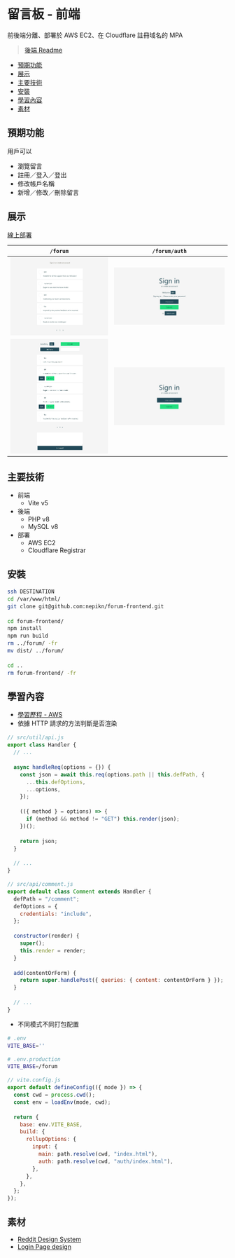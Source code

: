 # 留言板 - 前端

前後端分離、部署於 AWS EC2、在 Cloudflare 註冊域名的 MPA

> [後端 Readme](forum-backend?tab=readme-ov-file#readme-ov-file)

- [預期功能](#預期功能)
- [展示](#展示)
- [主要技術](#主要技術)
- [安裝](#安裝)
- [學習內容](#學習內容)
- [素材](#素材)

## 預期功能

用戶可以

- 瀏覽留言
- 註冊／登入／登出
- 修改帳戶名稱
- 新增／修改／刪除留言

## 展示

[線上部署](https://unconscious.cc/forum/)

| `/forum`                                                                                             | `/forum/auth`                                                                                       |
| ---------------------------------------------------------------------------------------------------- | --------------------------------------------------------------------------------------------------- |
| ![screenshot](https://raw.githubusercontent.com/nepikn/forum-frontend/main/src/assets/comments.jpeg) | ![screenshot](https://raw.githubusercontent.com/nepikn/forum-frontend/main/src/assets/auth.jpeg)    |
| ![screenshot](https://raw.githubusercontent.com/nepikn/forum-frontend/main/src/assets/editor.jpeg)   | ![screenshot](https://raw.githubusercontent.com/nepikn/forum-frontend/main/src/assets/sign-in.jpeg) |

## 主要技術

- 前端
  - Vite v5
- 後端
  - PHP v8
  - MySQL v8
- 部署
  - AWS EC2
  - Cloudflare Registrar

## 安裝

```bash
ssh DESTINATION
cd /var/www/html/
git clone git@github.com:nepikn/forum-frontend.git

cd forum-frontend/
npm install
npm run build
rm ../forum/ -fr
mv dist/ ../forum/

cd ..
rm forum-frontend/ -fr
```

## 學習內容

- [學習歷程 - AWS](https://hackmd.io/FGAWhBuJTb2dt3ABaXIr9A?view)
- 依據 HTTP 請求的方法判斷是否渲染

```javascript
// src/util/api.js
export class Handler {
  // ...

  async handleReq(options = {}) {
    const json = await this.req(options.path || this.defPath, {
      ...this.defOptions,
      ...options,
    });

    (({ method } = options) => {
      if (method && method != "GET") this.render(json);
    })();

    return json;
  }

  // ...
}
```

```javascript
// src/api/comment.js
export default class Comment extends Handler {
  defPath = "/comment";
  defOptions = {
    credentials: "include",
  };

  constructor(render) {
    super();
    this.render = render;
  }

  add(contentOrForm) {
    return super.handlePost({ queries: { content: contentOrForm } });
  }

  // ...
}
```

- 不同模式不同打包配置

```bash
# .env
VITE_BASE=''
```

```bash
# .env.production
VITE_BASE=/forum
```

```javascript
// vite.config.js
export default defineConfig(({ mode }) => {
  const cwd = process.cwd();
  const env = loadEnv(mode, cwd);

  return {
    base: env.VITE_BASE,
    build: {
      rollupOptions: {
        input: {
          main: path.resolve(cwd, "index.html"),
          auth: path.resolve(cwd, "auth/index.html"),
        },
      },
    },
  };
});
```

## 素材

- [Reddit Design System](https://www.figma.com/community/file/1357423094737880333/reddit-design-system)
- [Login Page design](https://www.figma.com/community/file/969408928471748876/login-page-design)
